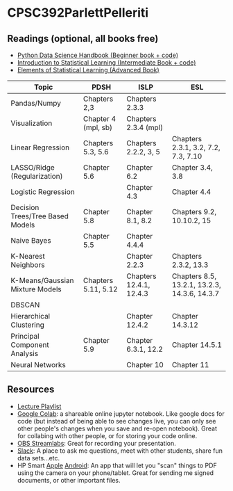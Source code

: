 # CPSC392ParlettPelleriti

## Readings (optional, all books free)
* [Python Data Science Handbook (Beginner book + code)](https://jakevdp.github.io/PythonDataScienceHandbook/)
* [Introduction to Statistical Learning (Intermediate Book + code)](https://www.statlearning.com/)
* [Elements of Statistical Learning (Advanced Book)](https://hastie.su.domains/ElemStatLearn/)

| Topic | PDSH | ISLP | ESL |
|---|---|---|---|
| Pandas/Numpy | Chapters 2,3 | Chapters 2.3.3 |  |
| Visualization | Chapter 4 (mpl, sb) | Chapters 2.3.4 (mpl) |  |
| Linear Regression | Chapters 5.3, 5.6 | Chapters 2.2.2, 3, 5 | Chapters 2.3.1, 3.2, 7.2, 7.3, 7.10 |
| LASSO/Ridge (Regularization) | Chapter 5.6 | Chapter 6.2 | Chapter 3.4, 3.8 |
| Logistic Regression |  | Chapter 4.3 | Chapter 4.4 |
| Decision Trees/Tree Based Models | Chapter 5.8 | Chapter 8.1, 8.2 | Chapters 9.2, 10.10.2, 15 |
| Naive Bayes | Chapter 5.5 | Chapter 4.4.4 |  |
| K-Nearest Neighbors |  | Chapter 2.2.3 | Chapters 2.3.2, 13.3 |
| K-Means/Gaussian Mixture Models | Chapters 5.11, 5.12 | Chapters 12.4.1, 12.4.3 | Chapters 8.5, 13.2.1, 13.2.3, 14.3.6, 14.3.7 |
| DBSCAN |  |  |  |
| Hierarchical Clustering |  | Chapter 12.4.2 | Chapter 14.3.12 |
| Principal Component Analysis | Chapter 5.9 | Chapter 6.3.1, 12.2 | Chapter 14.5.1 |
| Neural Networks |  | Chapter 10 | Chapter 11 |
## Resources
* [Lecture Playlist](https://www.youtube.com/playlist?list=PLmxpwhh4FDm5zuA_63jV6iiz5wrg76UHV)
* [Google Colab](https://colab.research.google.com/): a shareable online jupyter notebook. Like google docs for code (but instead of being able to see changes live, you can only see other people's changes when you save and re-open notebook). Great for collabing with other people, or for storing your code online.
* [OBS Streamlabs](https://streamlabs.com/): Great for recording your presentation.
* [Slack](https://slack.com/): A place to ask me questions, meet with other students, share fun data sets...etc.
* HP Smart [Apple](https://apps.apple.com/us/app/hp-easy-scan/id967004861?mt=12) [Android](https://play.google.com/store/apps/details?id=com.hp.printercontrol&hl=en_US): An app that will let you "scan" things to PDF using the camera on your phone/tablet. Great for sending me signed documents, or other important files. 
